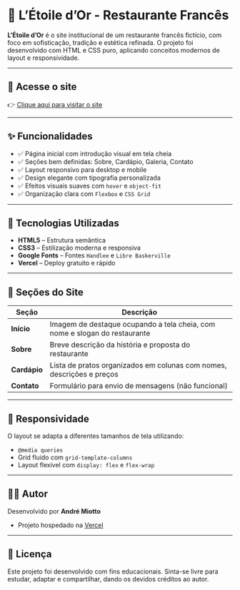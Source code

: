 # 🌟 L’Étoile d’Or - Restaurante Francês

**L’Étoile d’Or** é o site institucional de um restaurante francês fictício, com foco em sofisticação, tradição e estética refinada. O projeto foi desenvolvido com HTML e CSS puro, aplicando conceitos modernos de layout e responsividade.

---

## 🔗 Acesse o site

👉 [Clique aqui para visitar o site](https://etoiledor-andre-miottos-projects.vercel.app)

---

## ✨ Funcionalidades

- ✅ Página inicial com introdução visual em tela cheia
- ✅ Seções bem definidas: Sobre, Cardápio, Galeria, Contato
- ✅ Layout responsivo para desktop e mobile
- ✅ Design elegante com tipografia personalizada
- ✅ Efeitos visuais suaves com `hover` e `object-fit`
- ✅ Organização clara com `Flexbox` e `CSS Grid`

---

## 🧪 Tecnologias Utilizadas

- **HTML5** – Estrutura semântica
- **CSS3** – Estilização moderna e responsiva
- **Google Fonts** – Fontes `Handlee` e `Libre Baskerville`
- **Vercel** – Deploy gratuito e rápido

---

## 📸 Seções do Site

| Seção       | Descrição                                                                 |
|-------------|---------------------------------------------------------------------------|
| **Início**  | Imagem de destaque ocupando a tela cheia, com nome e slogan do restaurante |
| **Sobre**   | Breve descrição da história e proposta do restaurante                      |
| **Cardápio**| Lista de pratos organizados em colunas com nomes, descrições e preços      |
| **Contato** | Formulário para envio de mensagens (não funcional)                         |

---

## 📱 Responsividade

O layout se adapta a diferentes tamanhos de tela utilizando:

- `@media queries`
- Grid fluido com `grid-template-columns`
- Layout flexível com `display: flex` e `flex-wrap`

---

## 👨‍💻 Autor

Desenvolvido por **André Miotto**

- Projeto hospedado na [Vercel](https://vercel.com)

---

## 📝 Licença

Este projeto foi desenvolvido com fins educacionais. Sinta-se livre para estudar, adaptar e compartilhar, dando os devidos créditos ao autor.
